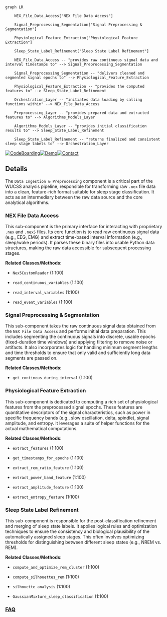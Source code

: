 ```mermaid

graph LR

    NEX_File_Data_Access["NEX File Data Access"]

    Signal_Preprocessing_Segmentation["Signal Preprocessing & Segmentation"]

    Physiological_Feature_Extraction["Physiological Feature Extraction"]

    Sleep_State_Label_Refinement["Sleep State Label Refinement"]

    NEX_File_Data_Access -- "provides raw continuous signal data and interval timestamps to" --> Signal_Preprocessing_Segmentation

    Signal_Preprocessing_Segmentation -- "delivers cleaned and segmented signal epochs to" --> Physiological_Feature_Extraction

    Physiological_Feature_Extraction -- "provides the computed features to" --> Sleep_State_Label_Refinement

    Orchestration_Layer -- "initiates data loading by calling functions within" --> NEX_File_Data_Access

    Preprocessing_Layer -- "provides prepared data and extracted features to" --> Algorithms_Models_Layer

    Algorithms_Models_Layer -- "provides initial classification results to" --> Sleep_State_Label_Refinement

    Sleep_State_Label_Refinement -- "returns finalized and consistent sleep stage labels to" --> Orchestration_Layer

```



[![CodeBoarding](https://img.shields.io/badge/Generated%20by-CodeBoarding-9cf?style=flat-square)](https://github.com/CodeBoarding/GeneratedOnBoardings)[![Demo](https://img.shields.io/badge/Try%20our-Demo-blue?style=flat-square)](https://www.codeboarding.org/demo)[![Contact](https://img.shields.io/badge/Contact%20us%20-%20contact@codeboarding.org-lightgrey?style=flat-square)](mailto:contact@codeboarding.org)



## Details



The `Data Ingestion & Preprocessing` component is a critical part of the WUCSS analysis pipeline, responsible for transforming raw `.nex` file data into a clean, feature-rich format suitable for sleep stage classification. It acts as an intermediary between the raw data source and the core analytical algorithms.



### NEX File Data Access

This sub-component is the primary interface for interacting with proprietary `.nex` and `.nex5` files. Its core function is to read raw continuous signal data (e.g., EEG, EMG) and extract time-based interval information (e.g., sleep/wake periods). It parses these binary files into usable Python data structures, making the raw data accessible for subsequent processing stages.





**Related Classes/Methods**:



- `Nex5CustomReader` (1:100)

- `read_continuous_variables` (1:100)

- `read_interval_variables` (1:100)

- `read_event_variables` (1:100)





### Signal Preprocessing & Segmentation

This sub-component takes the raw continuous signal data obtained from the `NEX File Data Access` and performs initial data preparation. This includes segmenting the continuous signals into discrete, usable epochs (fixed-duration time windows) and applying filtering to remove noise or artifacts. It also incorporates logic for handling minimum segment lengths and time thresholds to ensure that only valid and sufficiently long data segments are passed on.





**Related Classes/Methods**:



- `get_continous_during_interval` (1:100)





### Physiological Feature Extraction

This sub-component is dedicated to computing a rich set of physiological features from the preprocessed signal epochs. These features are quantitative descriptors of the signal characteristics, such as power in specific frequency bands (e.g., slow oscillation, delta, spindle), signal amplitude, and entropy. It leverages a suite of helper functions for the actual mathematical computations.





**Related Classes/Methods**:



- `extract_features` (1:100)

- `get_timestamps_for_epochs` (1:100)

- `extract_rem_ratio_feature` (1:100)

- `extract_power_band_feature` (1:100)

- `extract_amplitude_feature` (1:100)

- `extract_entropy_feature` (1:100)





### Sleep State Label Refinement

This sub-component is responsible for the post-classification refinement and merging of sleep state labels. It applies logical rules and optimization techniques to ensure the consistency and biological plausibility of the automatically assigned sleep stages. This often involves optimizing thresholds for distinguishing between different sleep states (e.g., NREM vs. REM).





**Related Classes/Methods**:



- `compute_and_optimize_rem_cluster` (1:100)

- `compute_silhouettes_rem` (1:100)

- `silhouette_analysis` (1:100)

- `GaussianMixture_sleep_classification` (1:100)









### [FAQ](https://github.com/CodeBoarding/GeneratedOnBoardings/tree/main?tab=readme-ov-file#faq)